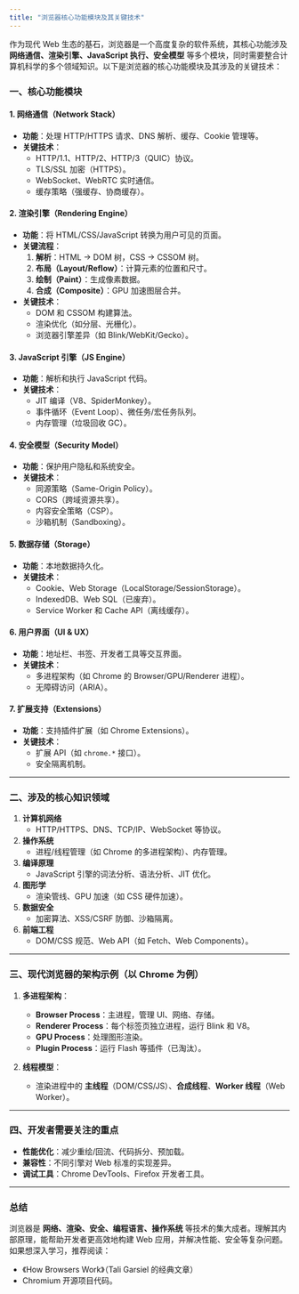 ```yaml
---
title: "浏览器核心功能模块及其关键技术"
---
```


作为现代 Web 生态的基石，浏览器是一个高度复杂的软件系统，其核心功能涉及 **网络通信、渲染引擎、JavaScript 执行、安全模型** 等多个模块，同时需要整合计算机科学的多个领域知识。以下是浏览器的核心功能模块及其涉及的关键技术：

### **一、核心功能模块**

#### 1. **网络通信（Network Stack）**

- **功能**：处理 HTTP/HTTPS 请求、DNS 解析、缓存、Cookie 管理等。
- **关键技术**：
  - HTTP/1.1、HTTP/2、HTTP/3（QUIC）协议。
  - TLS/SSL 加密（HTTPS）。
  - WebSocket、WebRTC 实时通信。
  - 缓存策略（强缓存、协商缓存）。

#### 2. **渲染引擎（Rendering Engine）**

- **功能**：将 HTML/CSS/JavaScript 转换为用户可见的页面。
- **关键流程**：
  1.  **解析**：HTML → DOM 树，CSS → CSSOM 树。
  2.  **布局（Layout/Reflow）**：计算元素的位置和尺寸。
  3.  **绘制（Paint）**：生成像素数据。
  4.  **合成（Composite）**：GPU 加速图层合并。
- **关键技术**：
  - DOM 和 CSSOM 构建算法。
  - 渲染优化（如分层、光栅化）。
  - 浏览器引擎差异（如 Blink/WebKit/Gecko）。

#### 3. **JavaScript 引擎（JS Engine）**

- **功能**：解析和执行 JavaScript 代码。
- **关键技术**：
  - JIT 编译（V8、SpiderMonkey）。
  - 事件循环（Event Loop）、微任务/宏任务队列。
  - 内存管理（垃圾回收 GC）。

#### 4. **安全模型（Security Model）**

- **功能**：保护用户隐私和系统安全。
- **关键技术**：
  - 同源策略（Same-Origin Policy）。
  - CORS（跨域资源共享）。
  - 内容安全策略（CSP）。
  - 沙箱机制（Sandboxing）。

#### 5. **数据存储（Storage）**

- **功能**：本地数据持久化。
- **关键技术**：
  - Cookie、Web Storage（LocalStorage/SessionStorage）。
  - IndexedDB、Web SQL（已废弃）。
  - Service Worker 和 Cache API（离线缓存）。

#### 6. **用户界面（UI & UX）**

- **功能**：地址栏、书签、开发者工具等交互界面。
- **关键技术**：
  - 多进程架构（如 Chrome 的 Browser/GPU/Renderer 进程）。
  - 无障碍访问（ARIA）。

#### 7. **扩展支持（Extensions）**

- **功能**：支持插件扩展（如 Chrome Extensions）。
- **关键技术**：
  - 扩展 API（如 `chrome.*` 接口）。
  - 安全隔离机制。

---

### **二、涉及的核心知识领域**

1. **计算机网络**
   - HTTP/HTTPS、DNS、TCP/IP、WebSocket 等协议。
2. **操作系统**
   - 进程/线程管理（如 Chrome 的多进程架构）、内存管理。
3. **编译原理**
   - JavaScript 引擎的词法分析、语法分析、JIT 优化。
4. **图形学**
   - 渲染管线、GPU 加速（如 CSS 硬件加速）。
5. **数据安全**
   - 加密算法、XSS/CSRF 防御、沙箱隔离。
6. **前端工程**
   - DOM/CSS 规范、Web API（如 Fetch、Web Components）。

---

### **三、现代浏览器的架构示例（以 Chrome 为例）**

1. **多进程架构**：

   - **Browser Process**：主进程，管理 UI、网络、存储。
   - **Renderer Process**：每个标签页独立进程，运行 Blink 和 V8。
   - **GPU Process**：处理图形渲染。
   - **Plugin Process**：运行 Flash 等插件（已淘汰）。

2. **线程模型**：
   - 渲染进程中的 **主线程**（DOM/CSS/JS）、**合成线程**、**Worker 线程**（Web Worker）。

---

### **四、开发者需要关注的重点**

- **性能优化**：减少重绘/回流、代码拆分、预加载。
- **兼容性**：不同引擎对 Web 标准的实现差异。
- **调试工具**：Chrome DevTools、Firefox 开发者工具。

---

### **总结**

浏览器是 **网络、渲染、安全、编程语言、操作系统** 等技术的集大成者。理解其内部原理，能帮助开发者更高效地构建 Web 应用，并解决性能、安全等复杂问题。如果想深入学习，推荐阅读：

- 《How Browsers Work》（Tali Garsiel 的经典文章）
- Chromium 开源项目代码。

